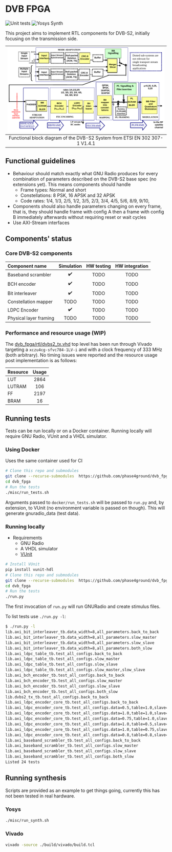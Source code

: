# DVB FPGA

![Unit tests](https://github.com/phase4ground/dvb_fpga/workflows/Unit%20tests/badge.svg)
![Yosys Synth](https://github.com/phase4ground/dvb_fpga/workflows/Yosys%20Synth/badge.svg)

This project aims to implement RTL components for DVB-S2, initially focusing on
the transmission side.

| ![System architecture](misc/system_architecture.png)                        |
| :---:                                                                       |
| Functional block diagram of the DVB-S2 System from ETSI EN 302 307-1 V1.4.1 |

## Functional guidelines

* Behaviour should match exactly what GNU Radio produces for every combination of
  parameters described on the DVB-S2 base spec (no extensions yet). This means
  components should handle
  * Frame types: Normal and short
  * Constellations: 8 PSK, 16 APSK and 32 APSK
  * Code rates: 1/4, 1/3, 2/5, 1/2, 3/5, 2/3, 3/4, 4/5, 5/6, 8/9, 9/10,
* Components should also handle parameters changing on every frame, that is, they
  should handle frame with config A then a frame with config B immediately
  afterwards without requiring reset or wait cycles
* Use AXI-Stream interfaces

## Components' status

<!-- Definitions of each development stage: -->

<!-- * Simulation -->
<!--   * Data must match GNU Radio's output -->
<!--   * **Back to back data:** check no bubbles are inserted -->
<!--   * **Slow reader:** check that AXI backpressure works as expected -->
<!--   * **Slow writer:** check that output data is throttled correctly -->
<!--   * **Slow write and reader:** check AXI handshaking works as expected -->
<!-- * Hardware testing -->
<!--   * Check components is synthesized/implemented as expected by EDA tools -->
<!--   * Check for possible timing issues (too many logic levels, unintended latches, -->
<!--     etc) -->
<!--   [> * Still TBD. Basic idea is to stream data in/out via PCIe or DDR where the host <] -->
<!--   [>   compares the actual and the expected results <] -->
<!--   [> * Might be interesting to have a generic GNU Radio to PCIe bridge so that one <] -->
<!--   [>   could offload create a block diagram on GRC and run parts of it on a real <] -->
<!--   [>   card <] -->
<!-- * Hardware integration -->
<!--   * Same as hardware testing but chaining components together to check it handles -->
<!--     multiple configs as expected -->
<!--   * Check that timing constraints are met when components are used together -->

### Core DVB-S2 components

| Component name         | Simulation | HW testing | HW integration |
| :---                   | :---:      | :--:       | :--:           |
| Baseband scrambler     | ✔️          | TODO       | TODO           |
| BCH encoder            | ✔️          | TODO       | TODO           |
| Bit interleaver        | ✔️          | TODO       | TODO           |
| Constellation mapper   | TODO       | TODO       | TODO           |
| LDPC Encoder           | ✔️          | TODO       | TODO           |
| Physical layer framing | TODO       | TODO       | TODO           |

### Performance and resource usage (WIP)

The [dvb_fpga/rtl/dvbs2_tx.vhd](https://github.com/phase4ground/dvb_fpga/blob/master/rtl/dvbs2_tx.vhd)
top level has been run through Vivado targeting a `xczu4cg-sfvc784-1LV-i` and
with a clock frequency of 333 MHz (both arbitrary). No timing issues were
reported and the resource usage post implementation is as follows:

| Resource | Usage |
|:---      | :--:  |
| LUT      | 2864  |
| LUTRAM   | 106   |
| FF       | 2197  |
| BRAM     | 16    |

## Running tests

Tests can be run locally or on a Docker container. Running locally will require
GNU Radio, VUnit and a VHDL simulator.

### Using Docker

Uses the same container used for CI

```sh
# Clone this repo and submodules
git clone --recurse-submodules  https://github.com/phase4ground/dvb_fpga
cd dvb_fpga
# Run the tests
./misc/run_tests.sh
```

Arguments passed to `docker/run_tests.sh` will be passed to `run.py` and, by
extension, to VUnit (no environment variable is passed on though). This will
generate gnuradio_data (test data).

### Running locally

* Requirements
  * GNU Radio
  * A VHDL simulator
  * [VUnit][vunit]

```sh
# Install VUnit
pip install vunit-hdl
# Clone this repo and submodules
git clone --recurse-submodules  https://github.com/phase4ground/dvb_fpga
cd dvb_fpga
# Run the tests
./run.py
```
The first invocation of `run.py` will run GNURadio and create stimulus files.

To list tests use `./run.py -l`:
```sh
$ ./run.py -l
lib.axi_bit_interleaver_tb.data_width=8,all_parameters.back_to_back
lib.axi_bit_interleaver_tb.data_width=8,all_parameters.slow_master
lib.axi_bit_interleaver_tb.data_width=8,all_parameters.slow_slave
lib.axi_bit_interleaver_tb.data_width=8,all_parameters.both_slow
lib.axi_ldpc_table_tb.test_all_configs.back_to_back
lib.axi_ldpc_table_tb.test_all_configs.slow_master
lib.axi_ldpc_table_tb.test_all_configs.slow_slave
lib.axi_ldpc_table_tb.test_all_configs.slow_master,slow_slave
lib.axi_bch_encoder_tb.test_all_configs.back_to_back
lib.axi_bch_encoder_tb.test_all_configs.slow_master
lib.axi_bch_encoder_tb.test_all_configs.slow_slave
lib.axi_bch_encoder_tb.test_all_configs.both_slow
lib.dvbs2_tx_tb.test_all_configs.back_to_back
lib.axi_ldpc_encoder_core_tb.test_all_configs.back_to_back
lib.axi_ldpc_encoder_core_tb.test_all_configs.data=0.5,table=1.0,slave=1.0
lib.axi_ldpc_encoder_core_tb.test_all_configs.data=1.0,table=1.0,slave=0.5
lib.axi_ldpc_encoder_core_tb.test_all_configs.data=0.75,table=1.0,slave=0.75
lib.axi_ldpc_encoder_core_tb.test_all_configs.data=1.0,table=0.5,slave=1.0
lib.axi_ldpc_encoder_core_tb.test_all_configs.data=1.0,table=0.75,slave=0.75
lib.axi_ldpc_encoder_core_tb.test_all_configs.data=0.8,table=0.8,slave=0.8
lib.axi_baseband_scrambler_tb.test_all_configs.back_to_back
lib.axi_baseband_scrambler_tb.test_all_configs.slow_master
lib.axi_baseband_scrambler_tb.test_all_configs.slow_slave
lib.axi_baseband_scrambler_tb.test_all_configs.both_slow
Listed 24 tests
```
## Running synthesis

Scripts are provided as an example to get things going, currently this has not
been tested in real hardware.

### Yosys

```sh
./misc/run_synth.sh
```

### Vivado

```sh
vivado -source ./build/vivado/build.tcl
```

[vunit]: https://vunit.github.io/
[issue_1]: https://github.com/phase4ground/dvb_fpga/issues/1
